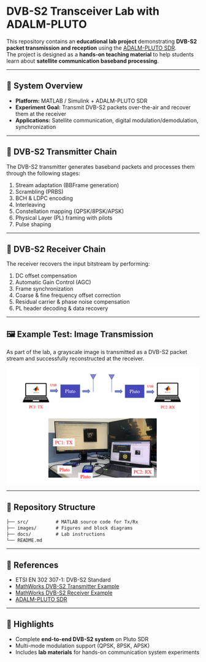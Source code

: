 # DVB-S2 Transceiver Lab with ADALM-PLUTO

This repository contains an **educational lab project** demonstrating **DVB-S2 packet transmission and reception** using the [ADALM-PLUTO SDR](https://www.analog.com/en/resources/evaluation-hardware-and-software/evaluation-boards-kits/adalm-pluto.html).  
The project is designed as a **hands-on teaching material** to help students learn about **satellite communication baseband processing**.

---

## 📡 System Overview
- **Platform:** MATLAB / Simulink + ADALM-PLUTO SDR  
- **Experiment Goal:** Transmit DVB-S2 packets over-the-air and recover them at the receiver  
- **Applications:** Satellite communication, digital modulation/demodulation, synchronization  

---

## 🚀 DVB-S2 Transmitter Chain
The DVB-S2 transmitter generates baseband packets and processes them through the following stages:

1. Stream adaptation (BBFrame generation)  
2. Scrambling (PRBS)  
3. BCH & LDPC encoding  
4. Interleaving  
5. Constellation mapping (QPSK/8PSK/APSK)  
6. Physical Layer (PL) framing with pilots  
7. Pulse shaping  
---

## 📶 DVB-S2 Receiver Chain
The receiver recovers the input bitstream by performing:

1. DC offset compensation  
2. Automatic Gain Control (AGC)  
3. Frame synchronization  
4. Coarse & fine frequency offset correction  
5. Residual carrier & phase noise compensation  
6. PL header decoding & data recovery  

---

## 🖼️ Example Test: Image Transmission
As part of the lab, a grayscale image is transmitted as a DVB-S2 packet stream and successfully reconstructed at the receiver.

<p align="center">
  <img src="img/demo.png" alt="Transmitted Image" width="800">
</p>

---

## 📂 Repository Structure
```
├── src/          # MATLAB source code for Tx/Rx
├── images/       # Figures and block diagrams
├── docs/         # Lab instructions
└── README.md
```

---

## 📖 References
- ETSI EN 302 307-1: DVB-S2 Standard  
- [MathWorks DVB-S2 Transmitter Example](https://ww2.mathworks.cn/help/satcom/ug/dvbs2_transmitter_using_sdr.html)  
- [MathWorks DVB-S2 Receiver Example](https://ww2.mathworks.cn/help/satcom/ug/dvbs2_receiver_using_sdr.html)  
- [ADALM-PLUTO SDR](https://www.analog.com/en/resources/evaluation-hardware-and-software/evaluation-boards-kits/adalm-pluto.html)  

---

## 🎯 Highlights
- Complete **end-to-end DVB-S2 system** on Pluto SDR  
- Multi-mode modulation support (QPSK, 8PSK, APSK)  
- Includes **lab materials** for hands-on communication system experiments  

